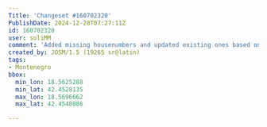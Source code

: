 ```yaml
---
Title: 'Changeset #160702320'
PublishDate: 2024-12-28T07:27:11Z
id: 160702320
user: soliMM
comment: 'Added missing housenumbers and updated existing ones based on user report in notes: 4566080, 4566083, 4566081, 4566079, 4566078, 4566077, 4566077, 4566087, 4566088'
created_by: JOSM/1.5 (19265 sr@latin)
tags:
- Montenegro
bbox:
  min_lon: 18.5625288
  min_lat: 42.4528135
  max_lon: 18.5696662
  max_lat: 42.4548086

---
```

